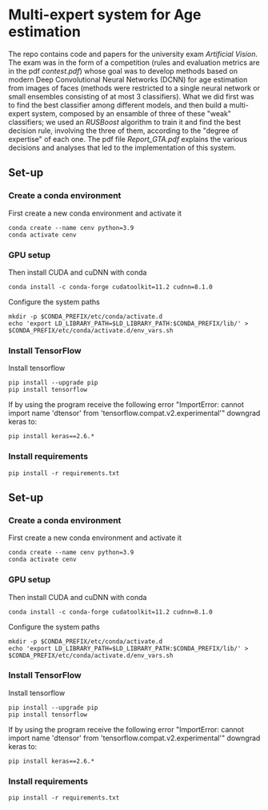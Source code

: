 # Multi-expert system for Age estimation

The repo contains code and papers for the university exam _Artificial Vision_. The exam was in the form of a competition (rules and evaluation metrics are in the pdf _contest.pdf_) whose goal was to develop methods based on modern Deep Convolutional Neural Networks (DCNN) for age estimation from images of faces (methods were restricted to a single neural network or small ensembles consisting of at most 3 classifiers).
What we did first was to find the best classifier among different models, and then build a multi-expert system, composed by an ensamble of three of these "weak" classifiers; we used an _RUSBoost_ algorithm to train it and find the best decision rule, involving the three of them, according to the "degree of expertise" of each one. The pdf file *Report_GTA.pdf* explains the various decisions and analyses that led to the implementation of this system.

## Set-up
### Create a conda environment
First create a new conda environment and activate it
```
conda create --name cenv python=3.9
conda activate cenv
```
### GPU setup
Then install CUDA and cuDNN with conda
```
conda install -c conda-forge cudatoolkit=11.2 cudnn=8.1.0
```
Configure the system paths
```
mkdir -p $CONDA_PREFIX/etc/conda/activate.d
echo 'export LD_LIBRARY_PATH=$LD_LIBRARY_PATH:$CONDA_PREFIX/lib/' > $CONDA_PREFIX/etc/conda/activate.d/env_vars.sh
```
### Install TensorFlow
Install tensorflow
```
pip install --upgrade pip
pip install tensorflow
```
If by using the program receive the following error "ImportError: cannot import name 'dtensor' from 'tensorflow.compat.v2.experimental'" downgrad keras to:
```
pip install keras==2.6.*
```
### Install requirements
```
pip install -r requirements.txt
```
## Set-up
### Create a conda environment
First create a new conda environment and activate it
```
conda create --name cenv python=3.9
conda activate cenv
```
### GPU setup
Then install CUDA and cuDNN with conda
```
conda install -c conda-forge cudatoolkit=11.2 cudnn=8.1.0
```
Configure the system paths
```
mkdir -p $CONDA_PREFIX/etc/conda/activate.d
echo 'export LD_LIBRARY_PATH=$LD_LIBRARY_PATH:$CONDA_PREFIX/lib/' > $CONDA_PREFIX/etc/conda/activate.d/env_vars.sh
```
### Install TensorFlow
Install tensorflow
```
pip install --upgrade pip
pip install tensorflow
```
If by using the program receive the following error "ImportError: cannot import name 'dtensor' from 'tensorflow.compat.v2.experimental'" downgrad keras to:
```
pip install keras==2.6.*
```
### Install requirements
```
pip install -r requirements.txt
```
